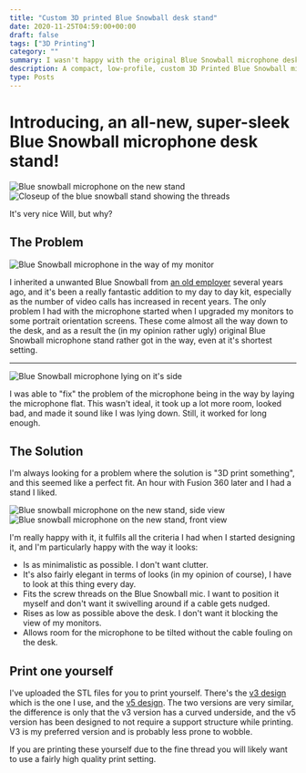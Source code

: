 ```yaml
---
title: "Custom 3D printed Blue Snowball desk stand"
date: 2020-11-25T04:59:00+00:00
draft: false
tags: ["3D Printing"]
category: ""
summary: I wasn't happy with the original Blue Snowball microphone desk stand, so I designed and printed a new one
description: A compact, low-profile, custom 3D Printed Blue Snowball microphone desk stand.
type: Posts
---
```


# Introducing, an all-new, super-sleek Blue Snowball microphone desk stand!

![Blue snowball microphone on the new stand](images/blue_snowball_0.jpg#left)
![Closeup of the blue snowball stand showing the threads](images/microphone_stand_0.jpg#right)

It's very nice Will, but why?

## The Problem

![Blue Snowball microphone in the way of my monitor](images//blue_snowball_1.jpg#right)

I inherited a unwanted Blue Snowball from [an old employer](https://37signals.com/) several years ago, and it's been a really fantastic addition to my day to day kit, especially as the number of video calls has increased in recent years. The only problem I had with the microphone started when I upgraded my monitors to some portrait orientation screens. These come almost all the way down to the desk, and as a result the (in my opinion rather ugly) original Blue Snowball microphone stand rather got in the way, even at it's shortest setting.

---

![Blue Snowball microphone lying on it's side](images//blue_snowball_2.jpg#right)

I was able to "fix" the problem of the microphone being in the way by laying the microphone flat. This wasn't ideal, it took up a lot more room, looked bad, and made it sound like I was lying down. Still, it worked for long enough.

## The Solution

I'm always looking for a problem where the solution is "3D print something", and this seemed like a perfect fit. An hour with Fusion 360 later and I had a stand I liked.

![Blue snowball microphone on the new stand, side view](images//blue_snowball_0.jpg#left)
![Blue snowball microphone on the new stand, front view](images//blue_snowball_3.jpg#left)

I'm really happy with it, it fulfils all the criteria I had when I started designing it, and I'm particularly happy with the way it looks:

- Is as minimalistic as possible. I don't want clutter.
- It's also fairly elegant in terms of looks (in my opinion of course), I have to look at this thing every day.
- Fits the screw threads on the Blue Snowball mic. I want to position it myself and don't want it swivelling around if a cable gets nudged.
- Rises as low as possible above the desk. I don't want it blocking the view of my monitors.
- Allows room for the microphone to be tilted without the cable fouling on the desk.

## Print one yourself

I've uploaded the STL files for you to print yourself. There's the [v3 design](<files/blue_snowball_desk_stand/Blue snowball desk stand v3.stl>) which is the one I use, and the [v5 design](<files/blue_snowball_desk_stand/Blue snowball desk stand v5.stl>). The two versions are very similar, the difference is only that the v3 version has a curved underside, and the v5 version has been designed to not require a support structure while printing. V3 is my preferred version and is probably less prone to wobble.

If you are printing these yourself due to the fine thread you will likely want to use a fairly high quality print setting.
